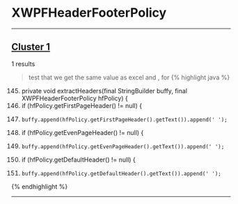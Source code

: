 # XWPFHeaderFooterPolicy

***

## [Cluster 1](./1)
1 results
> test that we get the same value as excel and , for 
{% highlight java %}
145. private void extractHeaders(final StringBuilder buffy, final XWPFHeaderFooterPolicy hfPolicy) {
146.   if (hfPolicy.getFirstPageHeader() != null) {
147.     buffy.append(hfPolicy.getFirstPageHeader().getText()).append(' ');
149.   if (hfPolicy.getEvenPageHeader() != null) {
150.     buffy.append(hfPolicy.getEvenPageHeader().getText()).append(' ');
152.   if (hfPolicy.getDefaultHeader() != null) {
153.     buffy.append(hfPolicy.getDefaultHeader().getText()).append(' ');
{% endhighlight %}

***

